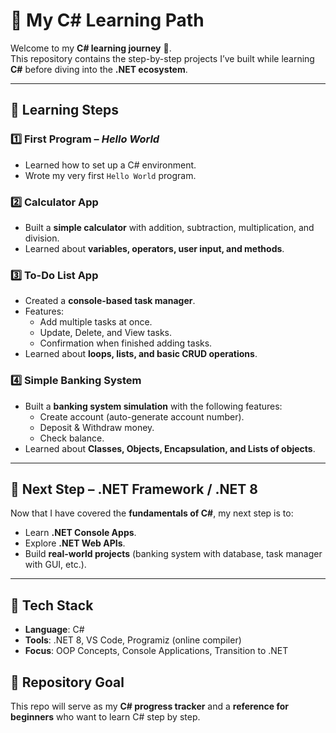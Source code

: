 # 📘 My C# Learning Path  

Welcome to my **C# learning journey** 🚀.  
This repository contains the step-by-step projects I’ve built while learning **C#** before diving into the **.NET ecosystem**.  

---

## 📂 Learning Steps  

### 1️⃣ First Program – *Hello World*  
- Learned how to set up a C# environment.  
- Wrote my very first `Hello World` program.  

### 2️⃣ Calculator App  
- Built a **simple calculator** with addition, subtraction, multiplication, and division.  
- Learned about **variables, operators, user input, and methods**.  

### 3️⃣ To-Do List App  
- Created a **console-based task manager**.  
- Features:  
  - Add multiple tasks at once.  
  - Update, Delete, and View tasks.  
  - Confirmation when finished adding tasks.  
- Learned about **loops, lists, and basic CRUD operations**.  

### 4️⃣ Simple Banking System  
- Built a **banking system simulation** with the following features:  
  - Create account (auto-generate account number).  
  - Deposit & Withdraw money.  
  - Check balance.  
- Learned about **Classes, Objects, Encapsulation, and Lists of objects**.  

---

## 🎯 Next Step – .NET Framework / .NET 8  
Now that I have covered the **fundamentals of C#**, my next step is to:  
- Learn **.NET Console Apps**.  
- Explore **.NET Web APIs**.  
- Build **real-world projects** (banking system with database, task manager with GUI, etc.).  

---

## 🚀 Tech Stack  
- **Language**: C#  
- **Tools**: .NET 8, VS Code, Programiz (online compiler)  
- **Focus**: OOP Concepts, Console Applications, Transition to .NET  

## 📌 Repository Goal  
This repo will serve as my **C# progress tracker** and a **reference for beginners** who want to learn C# step by step.  
